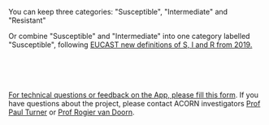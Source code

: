 You can keep three categories: "Susceptible", "Intermediate" and "Resistant"

Or combine "Susceptible" and "Intermediate" into one category labelled "Susceptible", following <a href = "http://www.eucast.org/newsiandr/" target = "_blank"> EUCAST new definitions of S, I and R from 2019.</a>


<br/><br/><br/><br/>
<a href="https://docs.google.com/forms/d/e/1FAIpQLSelgGp108m6twv3ihtM3kkf-wWiyKmgulftvql5VbS5qlVMEw/viewform?usp=sf_link" target="_blank">For technical questions or feedback on the App, please fill this form</a>. If you have questions about the project, please contact ACORN investigators [Prof Paul Turner](mailto:Pault@tropmedres.ac) or [Prof Rogier van Doorn](mailto:rvandoorn@oucru.org).